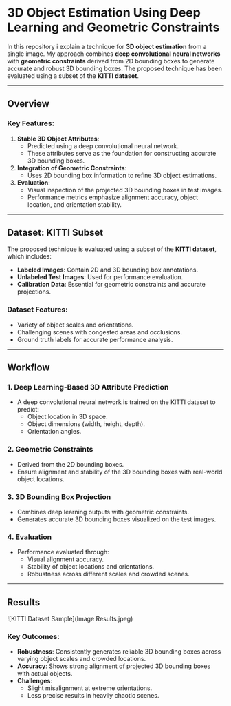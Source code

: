 # 3D Object Estimation Using Deep Learning and Geometric Constraints

In this repository i explain a technique for **3D object estimation** from a single image. My approach combines **deep convolutional neural networks** with **geometric constraints** derived from 2D bounding boxes to generate accurate and robust 3D bounding boxes. The proposed technique has been evaluated using a subset of the **KITTI dataset**.

---

## Overview

### Key Features:
1. **Stable 3D Object Attributes**:
   - Predicted using a deep convolutional neural network.
   - These attributes serve as the foundation for constructing accurate 3D bounding boxes.
2. **Integration of Geometric Constraints**:
   - Uses 2D bounding box information to refine 3D object estimations.
3. **Evaluation**:
   - Visual inspection of the projected 3D bounding boxes in test images.
   - Performance metrics emphasize alignment accuracy, object location, and orientation stability.

---

## Dataset: KITTI Subset

The proposed technique is evaluated using a subset of the **KITTI dataset**, which includes:
- **Labeled Images**: Contain 2D and 3D bounding box annotations.
- **Unlabeled Test Images**: Used for performance evaluation.
- **Calibration Data**: Essential for geometric constraints and accurate projections.

### Dataset Features:
- Variety of object scales and orientations.
- Challenging scenes with congested areas and occlusions.
- Ground truth labels for accurate performance analysis.

---

## Workflow

### 1. Deep Learning-Based 3D Attribute Prediction
- A deep convolutional neural network is trained on the KITTI dataset to predict:
  - Object location in 3D space.
  - Object dimensions (width, height, depth).
  - Orientation angles.

### 2. Geometric Constraints
- Derived from the 2D bounding boxes.
- Ensure alignment and stability of the 3D bounding boxes with real-world object locations.

### 3. 3D Bounding Box Projection
- Combines deep learning outputs with geometric constraints.
- Generates accurate 3D bounding boxes visualized on the test images.

### 4. Evaluation
- Performance evaluated through:
  - Visual alignment accuracy.
  - Stability of object locations and orientations.
  - Robustness across different scales and crowded scenes.

---

## Results
![KITTI Dataset Sample](Image Results.jpeg)

### Key Outcomes:
- **Robustness**: Consistently generates reliable 3D bounding boxes across varying object scales and crowded locations.
- **Accuracy**: Shows strong alignment of projected 3D bounding boxes with actual objects.
- **Challenges**:
  - Slight misalignment at extreme orientations.
  - Less precise results in heavily chaotic scenes.
